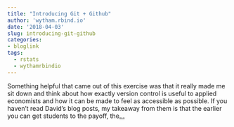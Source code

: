 ```yaml
---
title: "Introducing Git + Github"
author: 'wytham.rbind.io'
date: '2018-04-03'
slug: introducing-git-github
categories:
- bloglink
tags:
  - rstats
  - wythamrbindio
---
```


Something helpful that came out of this exercise was that it really made me sit down and think about how exactly version control is useful to applied economists and how it can be made to feel as accessible as possible. If you haven’t read David’s blog posts, my takeaway from them is that the earlier you can get students to the payoff, the[... <i class="fas fa-external-link-alt"></i>](https://wytham.rbind.io/post/github-workshop/)

